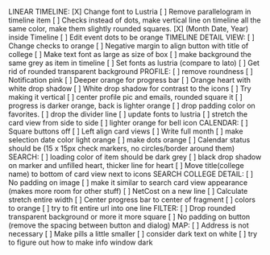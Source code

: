 LINEAR TIMELINE: 
  [X] Change font to Lustria 
  [ ] Remove parallelogram in timeline item
  [ ] Checks instead of dots, make vertical line on timeline all the same color, make them slightly rounded squares.
  [X] (Month Date, Year) inside Timeline
  [ ] Edit event dots to be orange
TIMELINE DETAIL VIEW: 
  [ ] Change checks to orange
  [ ] Negative margin to align button with title of college
  [ ] Make text font as large as size of box
  [ ] make background the same grey as item in timeline
  [ ] Set fonts as lustria (compare to lato)
  [ ] Get rid of rounded transparent background
PROFILE: 
  [ ] remove roundness
  [ ] Notification pink
  [ ] Deeper orange for progress bar
  [ ] Orange heart with white drop shadow
  [ ] White drop shadow for contrast to the icons
  [ ] Try making it vertical
  [ ] center profile pic and emails, rounded square it
  [ ] progress is darker orange, back is lighter orange
  [ ] drop padding color on favorites.
  [ ] drop the divider line
  [ ] update fonts to lustria
  [ ] stretch the card view from side to side
  [ ] lighter orange for bell icon
CALENDAR: 
  [ ] Square buttons off
  [ ] Left align card views
  [ ] Write full month
  [ ] make selection date color light orange
  [ ] make dots orange
  [ ] Calendar status should be (15 x 15px check markers, no circles/border around them)
SEARCH: 
  [ ] loading color of item should be dark grey
  [ ] black drop shadow on marker and unfilled heart, thicker line for heart
  [ ] Move title(college name) to bottom of card view next to icons
SEARCH COLLEGE DETAIL:
  [ ] No padding on image
  [ ] make it similar to search card view appearance (makes more room for other stuff)
  [ ] NetCost on a new line
  [ ] Calculate stretch entire width
  [ ] Center progress bar to center of fragment
  [ ] colors to orange
  [ ] try to fit entire url into one line
FILTER: 
  [ ] Drop rounded transparent background or more it more square
  [ ] No padding on button (remove the spacing between button and dialog)
MAP: 
  [ ] Address is not necessary
  [ ] Make pills a little smaller
  [ ] consider dark text on white
  [ ] try to figure out how to make info window dark
